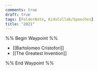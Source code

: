 ```yaml
---
comments: true
draft: true
tags: [FolderNote, KidsCollab/Speeches]
title: "2021"
---
```

%% Begin Waypoint %%

- [[Bartolomeo Cristofori]]
- [[The Greatest Invention]]

%% End Waypoint %%
